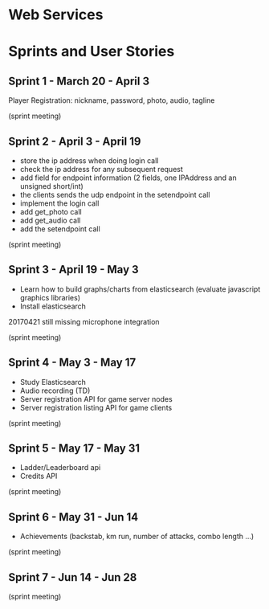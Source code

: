 # Web Services

# Sprints and User Stories

Sprint 1 - March 20 - April 3
-

Player Registration: nickname, password, photo, audio, tagline

(sprint meeting)


Sprint 2 - April 3 - April 19
-

* store the ip address when doing login call
* check the ip address for any subsequent request
* add field for endpoint information (2 fields, one IPAddress and an unsigned short/int)
* the clients sends the udp endpoint in the setendpoint call
* implement the login call
* add get_photo call
* add get_audio call
* add the setendpoint call

(sprint meeting)

Sprint 3 - April 19 - May 3
- 

* Learn how to build graphs/charts from elasticsearch (evaluate javascript graphics libraries)
* Install elasticsearch

20170421 still missing microphone integration

(sprint meeting)

Sprint 4 - May 3 - May 17
-

* Study Elasticsearch
* Audio recording (TD)
* Server registration API for game server nodes
* Server registration listing API for game clients

(sprint meeting)

Sprint 5 - May 17 - May 31
-

* Ladder/Leaderboard api
* Credits API

(sprint meeting)

Sprint 6 - May 31 - Jun 14 
-

* Achievements (backstab, km run, number of attacks, combo length ...)

(sprint meeting)

Sprint 7 - Jun 14 - Jun 28
-

(sprint meeting)
